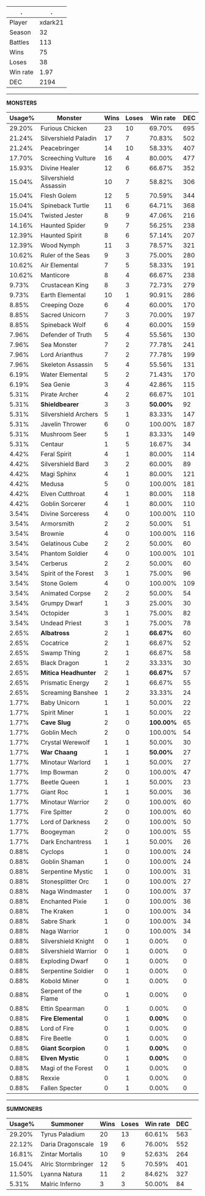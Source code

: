 .|.
|-|-
Player|xdark21
Season|32
Battles|113
Wins|75
Loses|38
Win rate|1.97
DEC|2194

---
**MONSTERS**

Usage%|Monster|Wins|Loses|Win rate|DEC|
-|-|-|-|-|-|
29.20%|Furious Chicken|23|10|69.70%|695|
21.24%|Silvershield Paladin|17|7|70.83%|502|
21.24%|Peacebringer|14|10|58.33%|407|
17.70%|Screeching Vulture|16|4|80.00%|477|
15.93%|Divine Healer|12|6|66.67%|352|
15.04%|Silvershield Assassin|10|7|58.82%|306|
15.04%|Flesh Golem|12|5|70.59%|344|
15.04%|Spineback Turtle|11|6|64.71%|368|
15.04%|Twisted Jester|8|9|47.06%|216|
14.16%|Haunted Spider|9|7|56.25%|238|
12.39%|Haunted Spirit|8|6|57.14%|207|
12.39%|Wood Nymph|11|3|78.57%|321|
10.62%|Ruler of the Seas|9|3|75.00%|280|
10.62%|Air Elemental|7|5|58.33%|191|
10.62%|Manticore|8|4|66.67%|238|
9.73%|Crustacean King|8|3|72.73%|279|
9.73%|Earth Elemental|10|1|90.91%|286|
8.85%|Creeping Ooze|6|4|60.00%|170|
8.85%|Sacred Unicorn|7|3|70.00%|197|
8.85%|Spineback Wolf|6|4|60.00%|159|
7.96%|Defender of Truth|5|4|55.56%|130|
7.96%|Sea Monster|7|2|77.78%|241|
7.96%|Lord Arianthus|7|2|77.78%|199|
7.96%|Skeleton Assassin|5|4|55.56%|131|
6.19%|Water Elemental|5|2|71.43%|170|
6.19%|Sea Genie|3|4|42.86%|115|
5.31%|Pirate Archer|4|2|66.67%|101|
5.31%|**Shieldbearer**|3|3|**50.00%**|92|
5.31%|Silvershield Archers|5|1|83.33%|147|
5.31%|Javelin Thrower|6|0|100.00%|187|
5.31%|Mushroom Seer|5|1|83.33%|149|
5.31%|Centaur|1|5|16.67%|34|
4.42%|Feral Spirit|4|1|80.00%|114|
4.42%|Silvershield Bard|3|2|60.00%|89|
4.42%|Magi Sphinx|4|1|80.00%|121|
4.42%|Medusa|5|0|100.00%|181|
4.42%|Elven Cutthroat|4|1|80.00%|118|
4.42%|Goblin Sorcerer|4|1|80.00%|110|
3.54%|Divine Sorceress|4|0|100.00%|110|
3.54%|Armorsmith|2|2|50.00%|51|
3.54%|Brownie|4|0|100.00%|116|
3.54%|Gelatinous Cube|2|2|50.00%|60|
3.54%|Phantom Soldier|4|0|100.00%|101|
3.54%|Cerberus|2|2|50.00%|60|
3.54%|Spirit of the Forest|3|1|75.00%|96|
3.54%|Stone Golem|4|0|100.00%|109|
3.54%|Animated Corpse|2|2|50.00%|54|
3.54%|Grumpy Dwarf|1|3|25.00%|30|
3.54%|Octopider|3|1|75.00%|82|
3.54%|Undead Priest|3|1|75.00%|78|
2.65%|**Albatross**|2|1|**66.67%**|60|
2.65%|Cocatrice|2|1|66.67%|52|
2.65%|Swamp Thing|2|1|66.67%|58|
2.65%|Black Dragon|1|2|33.33%|30|
2.65%|**Mitica Headhunter**|2|1|**66.67%**|57|
2.65%|Prismatic Energy|2|1|66.67%|55|
2.65%|Screaming Banshee|1|2|33.33%|24|
1.77%|Baby Unicorn|1|1|50.00%|22|
1.77%|Spirit Miner|1|1|50.00%|22|
1.77%|**Cave Slug**|2|0|**100.00%**|65|
1.77%|Goblin Mech|2|0|100.00%|54|
1.77%|Crystal Werewolf|1|1|50.00%|30|
1.77%|**War Chaang**|1|1|**50.00%**|27|
1.77%|Minotaur Warlord|1|1|50.00%|27|
1.77%|Imp Bowman|2|0|100.00%|47|
1.77%|Beetle Queen|1|1|50.00%|23|
1.77%|Giant Roc|1|1|50.00%|36|
1.77%|Minotaur Warrior|2|0|100.00%|60|
1.77%|Fire Spitter|2|0|100.00%|60|
1.77%|Lord of Darkness|2|0|100.00%|50|
1.77%|Boogeyman|2|0|100.00%|55|
1.77%|Dark Enchantress|1|1|50.00%|26|
0.88%|Cyclops|1|0|100.00%|24|
0.88%|Goblin Shaman|1|0|100.00%|24|
0.88%|Serpentine Mystic|1|0|100.00%|31|
0.88%|Stonesplitter Orc|1|0|100.00%|27|
0.88%|Naga Windmaster|1|0|100.00%|37|
0.88%|Enchanted Pixie|1|0|100.00%|36|
0.88%|The Kraken|1|0|100.00%|34|
0.88%|Sabre Shark|1|0|100.00%|34|
0.88%|Naga Warrior|1|0|100.00%|34|
0.88%|Silvershield Knight|0|1|0.00%|0|
0.88%|Silvershield Warrior|0|1|0.00%|0|
0.88%|Exploding Dwarf|0|1|0.00%|0|
0.88%|Serpentine Soldier|0|1|0.00%|0|
0.88%|Kobold Miner|0|1|0.00%|0|
0.88%|Serpent of the Flame|0|1|0.00%|0|
0.88%|Ettin Spearman|0|1|0.00%|0|
0.88%|**Fire Elemental**|0|1|**0.00%**|0|
0.88%|Lord of Fire|0|1|0.00%|0|
0.88%|Fire Beetle|0|1|0.00%|0|
0.88%|**Giant Scorpion**|0|1|**0.00%**|0|
0.88%|**Elven Mystic**|0|1|**0.00%**|0|
0.88%|Magi of the Forest|0|1|0.00%|0|
0.88%|Rexxie|0|1|0.00%|0|
0.88%|Fallen Specter|0|1|0.00%|0|

---
**SUMMONERS**

Usage%|Summoner|Wins|Loses|Win rate|DEC|
-|-|-|-|-|-|
29.20%|Tyrus Paladium|20|13|60.61%|563|
22.12%|Daria Dragonscale|19|6|76.00%|552|
16.81%|Zintar Mortalis|10|9|52.63%|264|
15.04%|Alric Stormbringer|12|5|70.59%|401|
11.50%|Lyanna Natura|11|2|84.62%|327|
5.31%|Malric Inferno|3|3|50.00%|84|
